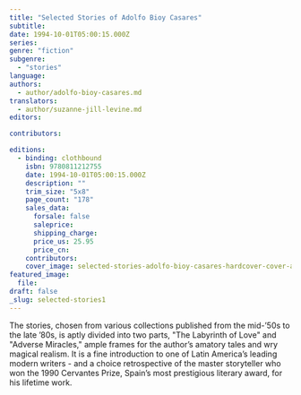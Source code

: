 ```yaml
---
title: "Selected Stories of Adolfo Bioy Casares"
subtitle:
date: 1994-10-01T05:00:15.000Z
series:
genre: "fiction"
subgenre:
  - "stories"
language:
authors:
  - author/adolfo-bioy-casares.md
translators:
  - author/suzanne-jill-levine.md
editors:

contributors:

editions:
  - binding: clothbound
    isbn: 9780811212755
    date: 1994-10-01T05:00:15.000Z
    description: ""
    trim_size: "5x8"
    page_count: "178"
    sales_data:
      forsale: false
      saleprice:
      shipping_charge:
      price_us: 25.95
      price_cn:
    contributors:
    cover_image: selected-stories-adolfo-bioy-casares-hardcover-cover-art.jpg
featured_image:
  file:
draft: false
_slug: selected-stories1
---
```


The stories, chosen from various collections published from the mid-’50s to the late ’80s, is aptly divided into two parts, "The Labyrinth of Love" and "Adverse Miracles," ample frames for the author’s amatory tales and wry magical realism. It is a fine introduction to one of Latin America’s leading modern writers - and a choice retrospective of the master storyteller who won the 1990 Cervantes Prize, Spain’s most prestigious literary award, for his lifetime work.


